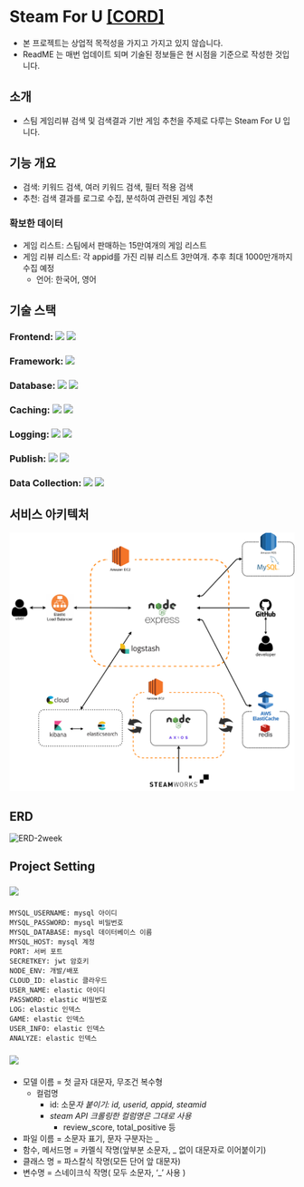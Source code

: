 # Steam For U [[CORD]](https://github.com/SteamReviewSearch/search)
- 본 프로젝트는 상업적 목적성을 가지고 가지고 있지 않습니다.
- ReadME 는 매번 업데이트 되며 기술된 정보들은 현 시점을 기준으로 작성한 것입니다.

## 소개
- 스팀 게임리뷰 검색 및 검색결과 기반 게임 추천을 주제로 다루는 Steam For U 입니다. 

## 기능 개요
- 검색: 키워드 검색, 여러 키워드 검색, 필터 적용 검색 
- 추천: 검색 결과를 로그로 수집, 분석하여 관련된 게임 추천 

### 확보한 데이터
- 게임 리스트: 스팀에서 판매하는 15만여개의 게임 리스트
- 게임 리뷰 리스트: 각 appid를 가진 리뷰 리스트 3만여개. 추후 최대 1000만개까지 수집 예정
  - 언어: 한국어, 영어
  
## 기술 스택 
### Frontend: <img src="https://img.shields.io/badge/jQuery-0769AD?style=for-the-badge&logo=jquery&logoColor=white"> <img src="https://img.shields.io/badge/Bootstrap-7952B3?style=for-the-badge&logo=bootstrap&logoColor=white">
### Framework: <img src="https://img.shields.io/badge/Express-000000?style=for-the-badge&logo=express&logoColor=white">
### Database: <img src="https://img.shields.io/badge/AmazonRDS-527FFF?style=for-the-badge&logo=AmazonRDS&logoColor=white"> <img src="https://img.shields.io/badge/Elastic cloud-005571?style=for-the-badge&logo=elasticcloud&logoColor=white">
### Caching: <img src="https://img.shields.io/badge/Redis-DC382D?style=for-the-badge&logo=Redis&logoColor=white"> <img src="https://img.shields.io/badge/Amazon ElasticCach-232F3E?style=for-the-badge&logo=Amazonaws&logoColor=white">
### Logging: <img src="https://img.shields.io/badge/Logstash-005571?style=for-the-badge&logo=Logstash&logoColor=white"> <img src="https://img.shields.io/badge/Winston-231F20?style=for-the-badge&logo=winston&logoColor=white">
### Publish: <img src="https://img.shields.io/badge/git-F05032?style=for-the-badge&logo=git&logoColor=white"> <img src="https://img.shields.io/badge/AmazonEC2-FF9900?style=for-the-badge&logo=AmazonEC2&logoColor=black">
### Data Collection: <img src="https://img.shields.io/badge/Axios-5A29E4?style=for-the-badge&logo=Axios&logoColor=white"> <img src="https://img.shields.io/badge/Lodash-3492FF?style=for-the-badge&logo=Lodash&logoColor=white">


## 서비스 아키텍처
<img src='https://github.com/SteamReviewSearch/.github/blob/main/image/diagram.drawio%20(1).png'>


## ERD
  ![ERD-2week](https://user-images.githubusercontent.com/113815932/202711210-9fe5c64a-2743-4816-a245-766565578b79.png)


## Project Setting

###  <img src="https://img.shields.io/badge/.ENV-ECD53F?style=flat-square&logo=.ENV&logoColor=000000"/>
```
MYSQL_USERNAME: mysql 아이디
MYSQL_PASSWORD: mysql 비밀번호
MYSQL_DATABASE: mysql 데이터베이스 이름
MYSQL_HOST: mysql 계정
PORT: 서버 포트
SECRETKEY: jwt 암호키
NODE_ENV: 개발/배포
CLOUD_ID: elastic 클라우드
USER_NAME: elastic 아이디
PASSWORD: elastic 비밀번호
LOG: elastic 인덱스
GAME: elastic 인덱스
USER_INFO: elastic 인덱스
ANALYZE: elastic 인덱스
```

### <img src="https://img.shields.io/badge/Convention-D8352A?style=flat-square&logo=The Conversation&logoColor=000000"/>
- 모델 이름 = 첫 글자 대문자, 무조건 복수형
    - 컬럼명
        - id: 소문*자 붙이기: id, userid, appid, steamid*
        - *steam API 크롤링한 컬럼명은 그대로 사용*
            - review_score, total_positive 등
- 파일 이름 = 소문자 표기, 문자 구분자는 _
- 함수, 메서드명 = 카멜식 작명(앞부분 소문자, _ 없이 대문자로 이어붙이기)
- 클래스 명 = 파스칼식 작명(모든 단어 앞 대문자)
- 변수명 = 스네이크식 작명( 모두 소문자, ‘_’ 사용 )
